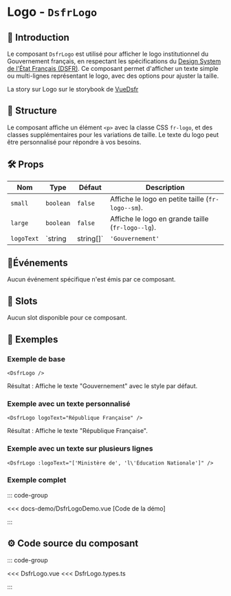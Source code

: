 # Logo - `DsfrLogo`

## 🌟 Introduction

Le composant `DsfrLogo` est utilisé pour afficher le logo institutionnel du Gouvernement français, en respectant les spécifications du [Design System de l'État Français (DSFR)](https://www.systeme-de-design.gouv.fr/). Ce composant permet d'afficher un texte simple ou multi-lignes représentant le logo, avec des options pour ajuster la taille.

<VIcon name="vi-file-type-storybook" /> La story sur Logo sur le storybook de [VueDsfr](https://storybook.vue-ds.fr/?path=/docs/composants-dsfrlogo--docs)

## 📐 Structure

Le composant affiche un élément `<p>` avec la classe CSS `fr-logo`, et des classes supplémentaires pour les variations de taille. Le texte du logo peut être personnalisé pour répondre à vos besoins.

## 🛠️ Props

| Nom         | Type                | Défaut          | Description                                                                 |
|-------------|---------------------|-----------------|-----------------------------------------------------------------------------|
| `small`     | `boolean`           | `false`         | Affiche le logo en petite taille (`fr-logo--sm`).                           |
| `large`     | `boolean`           | `false`         | Affiche le logo en grande taille (`fr-logo--lg`).                           |
| `logoText`  | `string | string[]` | `'Gouvernement'` | Texte ou tableau de textes à afficher comme logo. Les éléments du tableau sont séparés par un saut de ligne (`<br>`). |

## 📡Événements

Aucun événement spécifique n'est émis par ce composant.

## 🧩 Slots

Aucun slot disponible pour ce composant.

## 📝 Exemples

### Exemple de base

```vue
<DsfrLogo />
```

Résultat : Affiche le texte "Gouvernement" avec le style par défaut.

### Exemple avec un texte personnalisé

```vue
<DsfrLogo logoText="République Française" />
```

Résultat : Affiche le texte "République Française".

### Exemple avec un texte sur plusieurs lignes

```vue
<DsfrLogo :logoText="['Ministère de', 'l\'Éducation Nationale']" />
```

### Exemple complet

::: code-group

<Story data-title="Démo" min-h="150px">
  <DsfrLogoDemo />
</Story>

<<< docs-demo/DsfrLogoDemo.vue [Code de la démo]

:::

## ⚙️ Code source du composant

::: code-group

<<< DsfrLogo.vue
<<< DsfrLogo.types.ts

:::

<script setup lang="ts">
import DsfrLogoDemo from './docs-demo/DsfrLogoDemo.vue'
</script>
